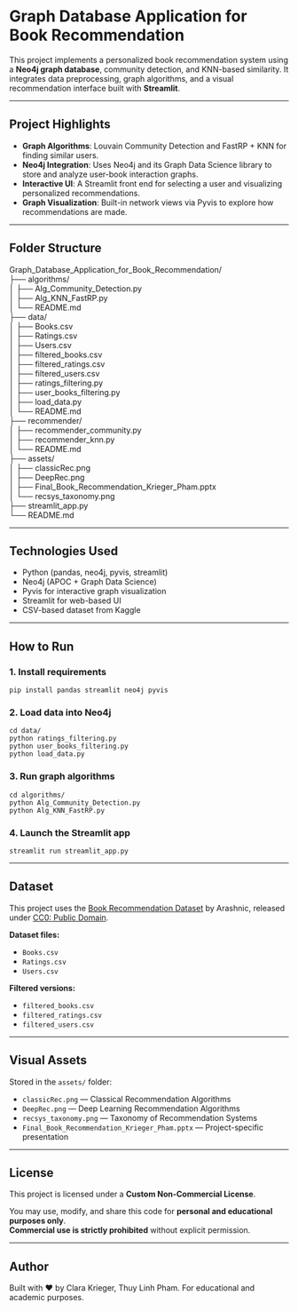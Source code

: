 # Graph Database Application for Book Recommendation

This project implements a personalized book recommendation system using a **Neo4j graph database**, community detection, and KNN-based similarity. It integrates data preprocessing, graph algorithms, and a visual recommendation interface built with **Streamlit**.

---

## Project Highlights

- **Graph Algorithms**: Louvain Community Detection and FastRP + KNN for finding similar users.
- **Neo4j Integration**: Uses Neo4j and its Graph Data Science library to store and analyze user-book interaction graphs.
- **Interactive UI**: A Streamlit front end for selecting a user and visualizing personalized recommendations.
- **Graph Visualization**: Built-in network views via Pyvis to explore how recommendations are made.

---

## Folder Structure

Graph_Database_Application_for_Book_Recommendation/\
├── algorithms/\
│ ├── Alg_Community_Detection.py\
│ ├── Alg_KNN_FastRP.py\
│ └── README.md\
├── data/\
│ ├── Books.csv\
│ ├── Ratings.csv\
│ ├── Users.csv\
│ ├── filtered_books.csv\
│ ├── filtered_ratings.csv\
│ ├── filtered_users.csv\
│ ├── ratings_filtering.py\
│ ├── user_books_filtering.py\
│ ├── load_data.py\
│ └── README.md\
├── recommender/\
│ ├── recommender_community.py\
│ ├── recommender_knn.py\
│ └── README.md\
├── assets/\
│ ├── classicRec.png\
│ ├── DeepRec.png\
│ ├── Final_Book_Recommendation_Krieger_Pham.pptx\
│ └── recsys_taxonomy.png\
├── streamlit_app.py\
└── README.md

---

## Technologies Used

- Python (pandas, neo4j, pyvis, streamlit)
- Neo4j (APOC + Graph Data Science)
- Pyvis for interactive graph visualization
- Streamlit for web-based UI
- CSV-based dataset from Kaggle

---

## How to Run

### 1. Install requirements
`pip install pandas streamlit neo4j pyvis`

### 2. Load data into Neo4j
`cd data/`\
`python ratings_filtering.py`\
`python user_books_filtering.py`\
`python load_data.py`

### 3. Run graph algorithms
`cd algorithms/`\
`python Alg_Community_Detection.py`\
`python Alg_KNN_FastRP.py`

### 4. Launch the Streamlit app
`streamlit run streamlit_app.py`

---

## Dataset

This project uses the [Book Recommendation Dataset](https://www.kaggle.com/datasets/arashnic/book-recommendation-dataset) by Arashnic, released under [CC0: Public Domain](https://creativecommons.org/publicdomain/zero/1.0/).

**Dataset files:**
- `Books.csv`
- `Ratings.csv`
- `Users.csv`

**Filtered versions:**
- `filtered_books.csv`
- `filtered_ratings.csv`
- `filtered_users.csv`

---

## Visual Assets

Stored in the `assets/` folder:

- `classicRec.png` — Classical Recommendation Algorithms
- `DeepRec.png` — Deep Learning Recommendation Algorithms
- `recsys_taxonomy.png` — Taxonomy of Recommendation Systems
- `Final_Book_Recommendation_Krieger_Pham.pptx` — Project-specific presentation

---

## License

This project is licensed under a **Custom Non-Commercial License**.

You may use, modify, and share this code for **personal and educational purposes only**.  
**Commercial use is strictly prohibited** without explicit permission.

---

## Author
Built with ❤️ by Clara Krieger, Thuy Linh Pham.
For educational and academic purposes.